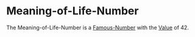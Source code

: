 # Meaning-of-Life-Number

The Meaning-of-Life-Number is a [Famous-Number](13010000.md) with the [Value](700030.md) of 42.
